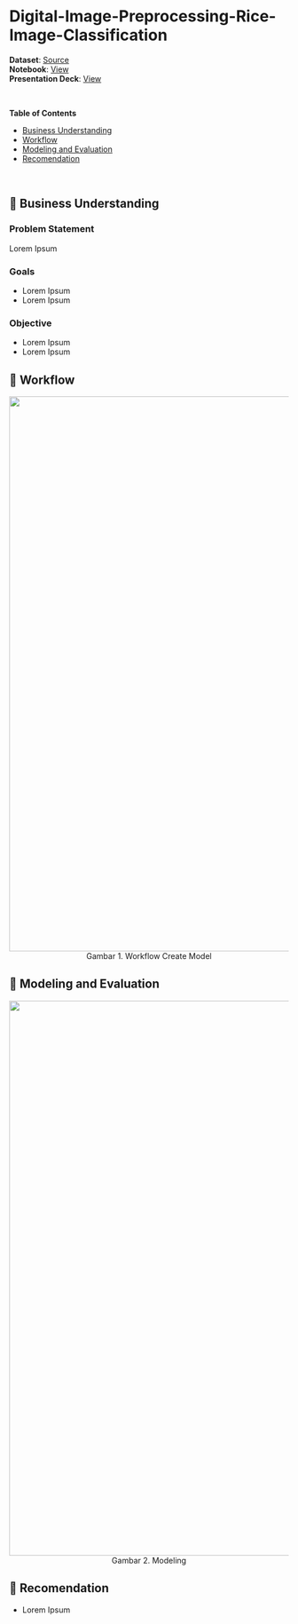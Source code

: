 # Digital-Image-Preprocessing-Rice-Image-Classification

**Dataset**: [Source](https://drive.google.com/drive/folders/1SnKv-dz7SozemckpMjI37PCkt-gxP8FJ?usp=sharing) <br>
**Notebook**: [View](https://drive.google.com/drive/folders/1SnKv-dz7SozemckpMjI37PCkt-gxP8FJ?usp=sharing) <br>
**Presentation Deck**: [View](https://drive.google.com/drive/folders/1SnKv-dz7SozemckpMjI37PCkt-gxP8FJ?usp=sharing)

<br>

**Table of Contents**
- [Business Understanding](https://github.com/EndowBonapen/Digital-Image-Preprocessing-Rice-Image-Classification/blob/main/README.md#-business-understanding)
- [Workflow](https://github.com/EndowBonapen/Digital-Image-Preprocessing-Rice-Image-Classification/blob/main/README.md#-workflow)
- [Modeling and Evaluation](https://github.com/EndowBonapen/Digital-Image-Preprocessing-Rice-Image-Classification/blob/main/README.md#-modeling-and-evaluation)
- [Recomendation](https://github.com/EndowBonapen/Digital-Image-Preprocessing-Rice-Image-Classification/blob/main/README.md#-recomendation)

<br>

## 📂 Business Understanding
### Problem Statement
Lorem Ipsum

### Goals
- Lorem Ipsum
- Lorem Ipsum

### Objective
- Lorem Ipsum
- Lorem Ipsum

## 📂 Workflow

<p align = center>
  <kbd> <img width= 1000 src="https://www.researchgate.net/publication/221232211/figure/fig1/AS:669436600127496@1536617531329/Overview-of-the-workflow-modeling-method.png"> </kbd> <br>
  Gambar 1. Workflow Create Model
</p>

## 📂 Modeling and Evaluation
<p align = center>
  <kbd> <img width= 1000 src="https://drive.google.com/file/d/1PDqG9AGBFQfViVnBbPtCMdhQS-t-Xyd5/view?usp=sharing"> </kbd> <br>
  Gambar 2. Modeling
</p>

## 📂 Recomendation
- Lorem Ipsum
